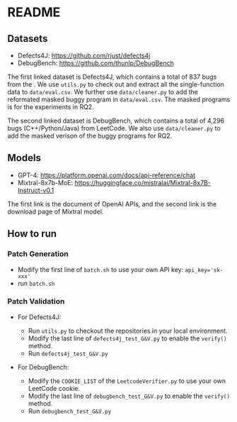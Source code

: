 # README

## Datasets
- Defects4J: https://github.com/rjust/defects4j
- DebugBench: https://github.com/thunlp/DebugBench

The first linked dataset is Defects4J, which contains a total of 837 bugs from the . We use `utils.py` to check out and extract all the single-function data to `data/eval.csv`. We further use `data/cleaner.py` to add the reformated masked buggy program in `data/eval.csv`. The masked programs is for the experiments in RQ2.

The second linked dataset is DebugBench, which contains a total of 4,296 bugs (C++/Python/Java) from LeetCode. We also use `data/cleaner.py` to add the masked verison of the buggy programs for RQ2.

## Models
- GPT-4: https://platform.openai.com/docs/api-reference/chat
- Mixtral-8x7b-MoE: https://huggingface.co/mistralai/Mixtral-8x7B-Instruct-v0.1

The first link is the document of OpenAI APIs, and the second link is the download page of Mixtral model.

## How to run

### Patch Generation

- Modify the first line of `batch.sh` to use your own API key: `api_key='sk-xxx'`
- run `batch.sh`

### Patch Validation

- For Defects4J:
    - Run `utils.py` to checkout the repositories in your local environment. 
    - Modify the last line of `defects4j_test_G&V.py` to enable the `verify()` method.
    - Run `defects4j_test_G&V.py`

- For DebugBench:
    - Modify the `COOKIE_LIST` of the `LeetcodeVerifier.py` to use your own LeetCode cookie.
    - Modify the last line of `debugbench_test_G&V.py` to enable the `verify()` method.
    - Run `debugbench_test_G&V.py`
